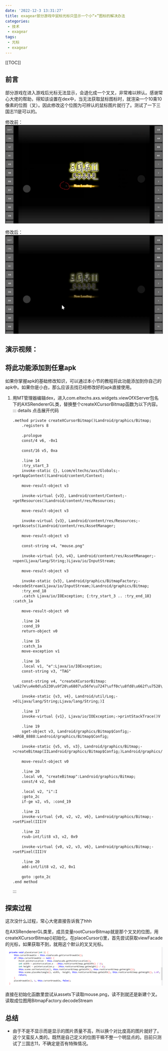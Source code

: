 ```yaml
---
date: '2022-12-3 13:31:27'
title: exagear部分游戏中鼠标光标只显示一个小“×”图标的解决办法
categories: 
 - 技术
 - exagear
tags:
 - 光标
 - exagear
---
```


[[TOC]]
## 前言

部分游戏在进入游戏后光标无法显示，会退化成一个叉叉，非常难以辨认。感谢常心大佬的帮助，得知该设置在dex中，当无法获取鼠标图标时，就渲染一个10乘10像素的位图（叉）。因此修改这个位图为可辨认的鼠标图片就行了。测试了一下三国志11是可以的。

修改前：\
![图1](./res/1.png)

修改后：\
![图2](./res/2.png)
## 演示视频：

## 将此功能添加到任意apk
如果你掌握apk的基础修改知识，可以通过本小节的教程将此功能添加到你自己的apk中。如果你是小白，那么应该去找已经修改好的apk直接使用。

1. 用MT管理器编辑dex，进入com.eltechs.axs.widgets.viewOfXServer包名下的AXSRendererGL类，替换整个createXCursorBitmap函数为以下内容。
    ::: details 点击展开代码
    ```smali
    .method private createXCursorBitmap()Landroid/graphics/Bitmap;
        .registers 8

        .prologue
        const/4 v6, -0x1

        const/16 v5, 0xa

        .line 14
        :try_start_3
        invoke-static {}, Lcom/eltechs/axs/Globals;->getAppContext()Landroid/content/Context;

        move-result-object v3

        invoke-virtual {v3}, Landroid/content/Context;->getResources()Landroid/content/res/Resources;

        move-result-object v3

        invoke-virtual {v3}, Landroid/content/res/Resources;->getAssets()Landroid/content/res/AssetManager;

        move-result-object v3

        const-string v4, "mouse.png"

        invoke-virtual {v3, v4}, Landroid/content/res/AssetManager;->open(Ljava/lang/String;)Ljava/io/InputStream;

        move-result-object v3

        invoke-static {v3}, Landroid/graphics/BitmapFactory;->decodeStream(Ljava/io/InputStream;)Landroid/graphics/Bitmap;
        :try_end_18
        .catch Ljava/io/IOException; {:try_start_3 .. :try_end_18} :catch_1a

        move-result-object v0

        .line 24
        :cond_19
        return-object v0

        .line 15
        :catch_1a
        move-exception v1

        .line 16
        .local v1, "e":Ljava/io/IOException;
        const-string v3, "TAG"

        const-string v4, "createXCursorBitmap: \u627e\u4e0d\u5230\u9f20\u6807\u56fe\u7247\uff0c\u8fd8\u662f\u7528\u00d7"

        invoke-static {v3, v4}, Landroid/util/Log;->d(Ljava/lang/String;Ljava/lang/String;)I

        .line 17
        invoke-virtual {v1}, Ljava/io/IOException;->printStackTrace()V

        .line 19
        sget-object v3, Landroid/graphics/Bitmap$Config;->ARGB_8888:Landroid/graphics/Bitmap$Config;

        invoke-static {v5, v5, v3}, Landroid/graphics/Bitmap;->createBitmap(IILandroid/graphics/Bitmap$Config;)Landroid/graphics/Bitmap;

        move-result-object v0

        .line 20
        .local v0, "createBitmap":Landroid/graphics/Bitmap;
        const/4 v2, 0x0

        .local v2, "i":I
        :goto_2c
        if-ge v2, v5, :cond_19

        .line 21
        invoke-virtual {v0, v2, v2, v6}, Landroid/graphics/Bitmap;->setPixel(III)V

        .line 22
        rsub-int/lit8 v3, v2, 0x9

        invoke-virtual {v0, v2, v3, v6}, Landroid/graphics/Bitmap;->setPixel(III)V

        .line 20
        add-int/lit8 v2, v2, 0x1

        goto :goto_2c
    .end method

    ```
    :::
## 探索过程
这次没什么过程，常心大佬直接告诉我了hhh

在AXSRendererGL类里，成员变量rootCursorBitmap就是那个叉叉的位图，用createXCursorBitmap()初始化。在placeCursor()里，首先尝试获取viewFacade的光标，如果获取不到，就用这个默认的叉叉光标。
![图3](./res/3.png)

直接在初始化函数里尝试从assets下读取mouse.png，读不到就还是新建个叉。读取成位图用BitmapFactory.decodeStream
## 总结
- 由于不是不显示而是显示的图片质量不高，所以换个对比度高的图片就好了。\
这个叉蛮反人类的。既然是自己定义的位图干嘛不整一个明显点的。目前只测试了三国志11，不确定是否有特殊情况。
